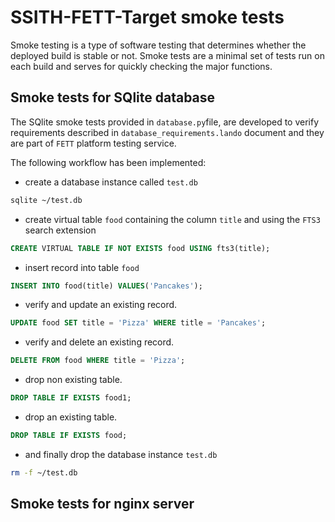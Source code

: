 # SSITH-FETT-Target smoke tests
Smoke testing is a type of software testing that determines whether 
the deployed build is stable or not. Smoke tests are a minimal set 
of tests run on each build and serves for quickly checking the major 
functions.

## Smoke tests for SQlite database
The SQlite smoke tests provided in ``database.py``file, are developed 
to verify requirements described in ``database_requirements.lando`` document 
and they are part of `FETT` platform testing service.

The following workflow has been implemented:
* create a database instance called `test.db`
~~~bash 
sqlite ~/test.db
~~~
* create virtual table `food` containing the column `title` and using the `FTS3` search extension
 ~~~~sql 
CREATE VIRTUAL TABLE IF NOT EXISTS food USING fts3(title);
~~~~
* insert record into table `food` 
 ~~~~sql
INSERT INTO food(title) VALUES('Pancakes');
~~~~
* verify and update an existing record.
 ~~~~sql
UPDATE food SET title = 'Pizza' WHERE title = 'Pancakes';
~~~~
* verify and delete an existing record.
 ~~~~sql
DELETE FROM food WHERE title = 'Pizza';
~~~~
* drop non existing table.
 ~~~~sql
DROP TABLE IF EXISTS food1;
~~~~
* drop an existing table.
 ~~~~sql
DROP TABLE IF EXISTS food;
~~~~
* and finally drop the database instance `test.db`
~~~bash 
rm -f ~/test.db
~~~

## Smoke tests for  nginx server






  

 
 